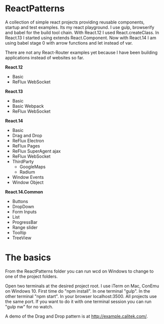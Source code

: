 # ReactPatterns

A collection of simple react projects providing reusable components, startup and test examples. Its my react playground.
I use gulp, browserify and babel for the build tool chain. With React.12 I used React.createClass. In React.13 I started using extends React.Component. Now with React.14 I am using babel stage 0 with arrow functions and let instead of var.

There are not any React-Router examples yet because I have been building applications instead of websites so far.

**React.12**
*	Basic
*	ReFlux WebSocket

**React.13**
*	Basic
*	Basic Webpack
*	ReFlux WebSocket

**React.14**
*	Basic
*	Drag and Drop
*	ReFlux Electron
*	ReFlux Pages
*	ReFlux SuperAgent ajax
*	ReFlux WebSocket
*	ThirdParty
	*	GoogleMaps
	*	Radium
*	Window Events
*	Window Object

**React.14.Common**
*	Buttons
*	DropDown
*	Form Inputs
*	List
*	ProgressBar
*	Range slider
*	Tooltip
*	TreeView

# The basics

From the ReactPatterns folder you can run wcd on Windows to change to one of the project folders.

Open two terminals at the desired project root. I use iTerm on Mac, ConEmu on Windows 10. First time do "npm install". In one terminal "gulp". In the other terminal "npm start". In your browser localhost:3500. All projects use the same port. If you want to do it with one terminal session you can run "gulp nw" for no watch.


A demo of the Drag and Drop pattern is at http://example.calitek.com/.
